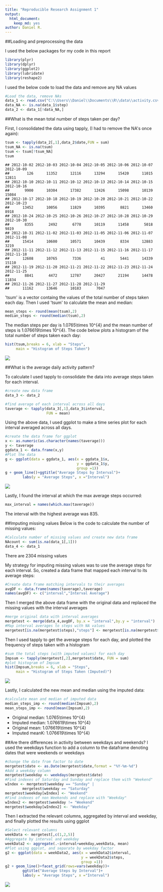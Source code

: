```yaml
---
title: "Reproducible Research Assignment 1"
output: 
  html_document: 
    keep_md: yes
author: Daniel R.
---
```


##Loading and preprocessing the data

I used the below packages for my code in this report

```r
library(plyr)
library(dplyr)
library(ggplot2)
library(lubridate)
library(reshape2)
```
I used the below code to load the data and remove any NA values

```r
#Load the data, remove NAs
data_1 <- read.csv("C:\\Users\\Daniel\\Documents\\R\\data\\activity.csv")
data_NA <- is.na(data_1$step)
data_2 <- data_1[!data_NA,]
```

##What is the mean total number of steps taken per day?

First, I consolidated the data using tapply, (I had to remove the NA's once again):

```r
tsum <- tapply(data_2[,1],data_2$date,FUN = sum)
tsum_NA <- is.na(tsum)
tsum <- tsum[!tsum_NA]
tsum
```

```
## 2012-10-02 2012-10-03 2012-10-04 2012-10-05 2012-10-06 2012-10-07 2012-10-09 
##        126      11352      12116      13294      15420      11015      12811 
## 2012-10-10 2012-10-11 2012-10-12 2012-10-13 2012-10-14 2012-10-15 2012-10-16 
##       9900      10304      17382      12426      15098      10139      15084 
## 2012-10-17 2012-10-18 2012-10-19 2012-10-20 2012-10-21 2012-10-22 2012-10-23 
##      13452      10056      11829      10395       8821      13460       8918 
## 2012-10-24 2012-10-25 2012-10-26 2012-10-27 2012-10-28 2012-10-29 2012-10-30 
##       8355       2492       6778      10119      11458       5018       9819 
## 2012-10-31 2012-11-02 2012-11-03 2012-11-05 2012-11-06 2012-11-07 2012-11-08 
##      15414      10600      10571      10439       8334      12883       3219 
## 2012-11-11 2012-11-12 2012-11-13 2012-11-15 2012-11-16 2012-11-17 2012-11-18 
##      12608      10765       7336         41       5441      14339      15110 
## 2012-11-19 2012-11-20 2012-11-21 2012-11-22 2012-11-23 2012-11-24 2012-11-25 
##       8841       4472      12787      20427      21194      14478      11834 
## 2012-11-26 2012-11-27 2012-11-28 2012-11-29 
##      11162      13646      10183       7047
```
'tsum' is a vector containg the values of the total number of steps taken each day. Then I used 'tsum' to calculate the mean and median:

```r
mean_steps <- round(mean(tsum),2)
median_steps <- round(median(tsum),2)
```
The median steps per day is 1.0765\times 10^{4} and the mean number of steps is 1.076619\times 10^{4}. The code below plots a histogram of the total number of steps taken each day:

```r
hist(tsum,breaks = 6, xlab = "Steps",
     main = "Histogram of Steps Taken")
```

![](PA1_template_files/figure-html/Histogram_1-1.png)<!-- -->

##What is the average daily activity pattern?

To calculate I used tapply to consolidate the data into average steps taken for each interval.

```r
#create new data frame
data_3 <- data_2

#find average of each interval across all days
taverage <- tapply(data_3[,1],data_3$interval,
                   FUN = mean)
```
Using the above data, I used ggplot to make a time series plot for each interval averaged across all days.

```r
#create the data frame for ggplot
x <- as.numeric(as.character(names(taverage)))
y <- taverage
ggdata_1 <- data.frame(x,y)
#Plot the data
g <- ggplot(data = ggdata_1, aes(x = ggdata_1$x,
                                 y = ggdata_1$y,
                                 group =1))
g + geom_line()+ggtitle("Average Steps by Interval")+
        labs(y = "Average Steps", x ="Interval")
```

![](PA1_template_files/figure-html/Average_Steps_by_Interval-1.png)<!-- -->

Lastly, I found the interval at which the max average steps occurred:

```r
max_interval = names(which.max(taverage))
```
The interval with the highest average was 835.

##Imputing missing values
Below is the code to calculate the number of missing values:

```r
#Calculate number of missing values and create new data frame
NAcount <- sum(is.na(data_1[,1]))
data_4 <- data_1
```
There are 2304 missing values

My strategy for imputing missing values was to use the average steps for each interval.
So, created a data frame that mapped each interval to its average steps:

```r
#Create data frame matching intervals to their averages
avgDF <- data.frame(names(taverage),taverage)
names(avgDF) <- c("interval","Interval Average")
```
Then I merged the above data frame with the original data and replaced the missing values with the interval averages

```r
#merge original data with interval averages
mergetest <- merge(data_4,avgDF, by.x = "interval",by.y = "interval")
#Map interval averages to steps with NA values
mergetest[is.na(mergetest$steps),"steps"] <- mergetest[is.na(mergetest$steps),"Interval Average"]
```
Then I used tapply to get the average steps for each day, and plotted the frequency of steps taken with a histogram

```r
#sum the total steps (with imputed values) for each day
Impsum <- tapply(mergetest[,2],mergetest$date, FUN = sum)
#plot histogram of Impsum
hist(Impsum,breaks = 6, xlab = "Steps",
     main = "Histogram of Steps Taken (Imputed)")
```

![](PA1_template_files/figure-html/Histogram2-1.png)<!-- -->

Lastly, I calculated the new mean and median using the imputed data:

```r
#calculate mean and median of imputed data
median_steps_imp <- round(median(Impsum),2)
mean_steps_imp <- round(mean(Impsum),2)
```
- Original median: 1.0765\times 10^{4}
- Imputed median: 1.076619\times 10^{4}
- Original mean: 1.076619\times 10^{4}
- Imputed meanK: 1.076619\times 10^{4}

##Are there differences in activity between weekdays and weekends?
I used the weekdays function to add a column to the dataframe denoting dates that were weekends or weekdays

```r
#change the date from factor to date
mergetest$date <- as.Date(mergetest$date,format = "%Y-%m-%d")
#Add a weekday column
mergetest$weekday <- weekdays(mergetest$date)
#Find indexes of Saturday and Sunday and replace them with "Weekend"
wIndex <- mergetest$weekday == "Sunday" |
        mergetest$weekday == "Saturday"
mergetest$weekday[wIndex] <- "Weekend"
#Find indexes of non Weekends and replace with "Weekday"
wIndex2 <- mergetest$weekday != "Weekend"
mergetest$weekday[wIndex2] <- "Weekday"
```
Then I extracted the relevant columns, aggregated by interval and weekday, and finally plotted the results using ggplot

```r
#Select relevant columns
weekData <- mergetest[,c(1,2,5)]
#Aggregate by interval and weekday
weekData2 <- aggregate(.~interval+weekday,weekData, mean)
#Plot using ggplot, and separate by weekday factor
g2 <- ggplot(data = weekData2, aes(x = weekData2$interval,
                                   y = weekData2$steps, 
                                   group =1))
g2 + geom_line()+facet_grid(rows=vars(weekday))+
        ggtitle("Average Steps by Interval")+
        labs(y = "Average Steps", x ="Interval")
```

![](PA1_template_files/figure-html/Average_Steps_by_Interval_by_Weekday-1.png)<!-- -->
